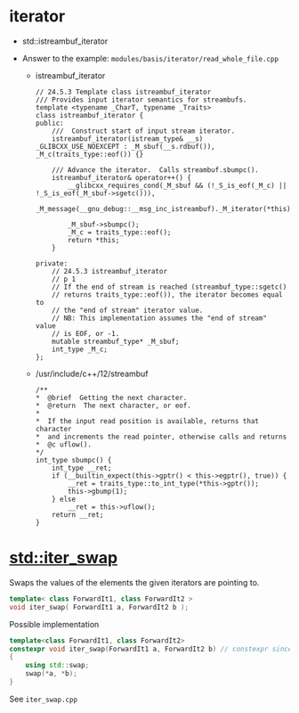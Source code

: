 # iterator

- std::istreambuf_iterator

- Answer to the example: `modules/basis/iterator/read_whole_file.cpp`
  - istreambuf_iterator
    ```
    // 24.5.3 Template class istreambuf_iterator
    /// Provides input iterator semantics for streambufs.
    template <typename _CharT, typename _Traits>
    class istreambuf_iterator {
    public:
        ///  Construct start of input stream iterator.
        istreambuf_iterator(istream_type& __s) _GLIBCXX_USE_NOEXCEPT : _M_sbuf(__s.rdbuf()), _M_c(traits_type::eof()) {}

        /// Advance the iterator.  Calls streambuf.sbumpc().
        istreambuf_iterator& operator++() {
            __glibcxx_requires_cond(_M_sbuf && (!_S_is_eof(_M_c) || !_S_is_eof(_M_sbuf->sgetc())),
                                    _M_message(__gnu_debug::__msg_inc_istreambuf)._M_iterator(*this));

            _M_sbuf->sbumpc();
            _M_c = traits_type::eof();
            return *this;
        }

    private:
        // 24.5.3 istreambuf_iterator
        // p 1
        // If the end of stream is reached (streambuf_type::sgetc()
        // returns traits_type::eof()), the iterator becomes equal to
        // the "end of stream" iterator value.
        // NB: This implementation assumes the "end of stream" value
        // is EOF, or -1.
        mutable streambuf_type* _M_sbuf;
        int_type _M_c;
    };
    ```

  - /usr/include/c++/12/streambuf
    ```
    /**
    *  @brief  Getting the next character.
    *  @return  The next character, or eof.
    *
    *  If the input read position is available, returns that character
    *  and increments the read pointer, otherwise calls and returns
    *  @c uflow().
    */
    int_type sbumpc() {
        int_type __ret;
        if (__builtin_expect(this->gptr() < this->egptr(), true)) {
            __ret = traits_type::to_int_type(*this->gptr());
            this->gbump(1);
        } else
            __ret = this->uflow();
        return __ret;
    }
    ```

# [std::iter_swap](https://en.cppreference.com/w/cpp/algorithm/iter_swap)
Swaps the values of the elements the given iterators are pointing to.

```c++
template< class ForwardIt1, class ForwardIt2 >
void iter_swap( ForwardIt1 a, ForwardIt2 b );
```

Possible implementation
```c++
template<class ForwardIt1, class ForwardIt2>
constexpr void iter_swap(ForwardIt1 a, ForwardIt2 b) // constexpr since C++20
{
    using std::swap;
    swap(*a, *b);
}
```

See `iter_swap.cpp`